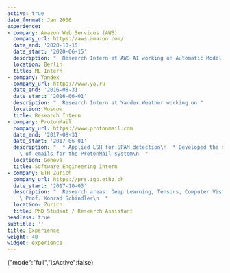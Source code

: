 ```yaml
---
active: true
date_format: Jan 2006
experience:
- company: Amazon Web Services (AWS)
  company_url: https://aws.amazon.com/
  date_end: '2020-10-15'
  date_start: '2020-06-15'
  description: "  Research Intern at AWS AI working on Automatic Model Tuning and SageMaker Autopilot. "
  location: Berlin
  title: ML Intern
- company: Yandex
  company_url: https://www.ya.ru
  date_end: '2016-08-31'
  date_start: '2016-06-01'
  description: "  Research Intern at Yandex.Weather working on "
  location: Moscow
  title: Research Intern
- company: ProtonMail
  company_url: https://www.protonmail.com
  date_end: '2017-08-31'
  date_start: '2017-06-01'
  description: "  * Applied LSH for SPAM detection\n  * Developed the system for import/export\
    \ of emails for the ProtonMail system\n  "
  location: Geneva
  title: Software Engineering Intern
- company: ETH Zurich
  company_url: https://prs.igp.ethz.ch
  date_start: '2017-10-03'
  description: "  Research areas: Deep Learning, Tensors, Computer Vision\n\n  Advisor:\
    \ Prof. Konrad Schindler\n  "
  location: Zurich
  title: PhD Student / Research Assistant
headless: true
subtitle: ''
title: Experience
weight: 40
widget: experience
---
```


{"mode":"full","isActive":false}